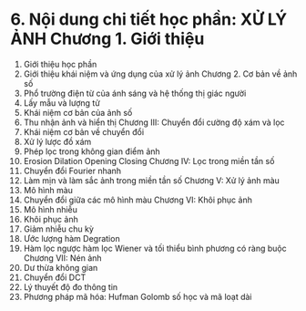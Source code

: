 # 6. Nội dung chi tiết học phần: XỬ LÝ ẢNH Chương 1. Giới thiệu
1. Giới thiệu học phần
2. Giới thiệu khái niệm và ứng dụng của xử lý ảnh Chương 2. Cơ bản về ảnh số
1. Phổ trường điện từ của ánh sáng và hệ thống thị giác người
2. Lấy mẫu và lượng tử
3. Khái niệm cơ bản của ảnh số
4. Thu nhận ảnh và hiển thị Chương III: Chuyển đổi cường độ xám và lọc
1. Khái niệm cơ bản về chuyển đổi
2. Xử lý lược đồ xám
3. Phép lọc trong không gian điểm ảnh
4. Erosion Dilation Opening Closing Chương IV: Lọc trong miền tần số
1. Chuyển đổi Fourier nhanh
2. Làm mịn và làm sắc ảnh trong miền tần số Chương V: Xử lý ảnh màu
1. Mô hình màu
2. Chuyển đổi giữa các mô hình màu
Chương VI: Khôi phục ảnh
1. Mô hình nhiễu
2. Khôi phục ảnh
3. Giảm nhiễu chu kỳ
4. Ước lượng hàm Degration
5. Hàm lọc ngược hàm lọc Wiener và tối thiểu bình phương có ràng buộc Chương VII: Nén ảnh
1. Dư thừa không gian
2. Chuyển đổi DCT
3. Lý thuyết độ đo thông tin
4. Phương pháp mã hóa: Hufman Golomb số học và mã loạt dài
